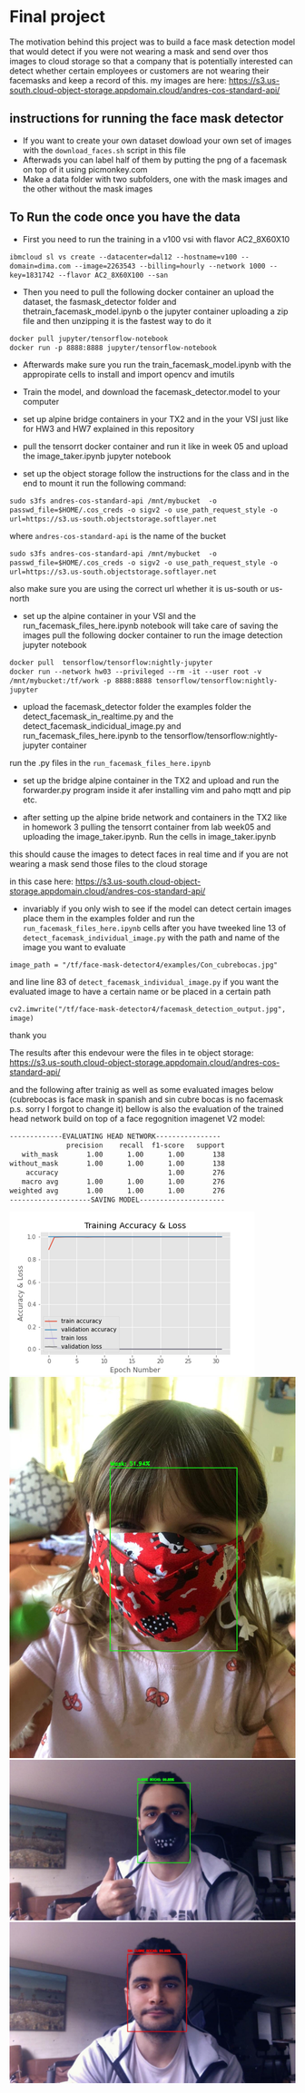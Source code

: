 # Final project
The motivation behind this project was to build a face mask detection model that would detect if you were not wearing a mask and send over thos images to cloud storage so that a company that is potentially interested can detect whether certain employees or customers are not wearing their facemasks and keep a record of this. my images are here: https://s3.us-south.cloud-object-storage.appdomain.cloud/andres-cos-standard-api/
## instructions for running the face mask detector
- If you want to create your own dataset dowload your own set of images with the `download_faces.sh` script in this file
- Afterwads you can label half of them by putting the png of a facemask on top of it using picmonkey.com
- Make a data folder with two subfolders, one with the mask images and the other without the mask images

## To Run the code once you have the data
- First you need to run the training in a v100 vsi with flavor AC2_8X60X10

```
ibmcloud sl vs create --datacenter=dal12 --hostname=v100 --domain=dima.com --image=2263543 --billing=hourly --network 1000 --key=1831742 --flavor AC2_8X60X100 --san
```
- Then you need to pull the following docker container an upload the dataset, the fasmask_detector folder and thetrain_facemask_model.ipynb o the jupyter container uploading a zip file and then unzipping it is the fastest way to do it

```
docker pull jupyter/tensorflow-notebook
docker run -p 8888:8888 jupyter/tensorflow-notebook
```
- Afterwards make sure you run the train_facemask_model.ipynb with the appropirate cells to install and import opencv and imutils

- Train the model, and download the facemask_detector.model to your computer

- set up alpine bridge containers in your TX2 and in the your VSI just like for HW3 and HW7 explained in this repository

- pull the tensorrt docker container and run it like in week 05 and upload the image_taker.ipynb jupyter notebook

- set up the object storage 
follow the instructions for the class and in the end to mount it run the following command: 
```
sudo s3fs andres-cos-standard-api /mnt/mybucket  -o passwd_file=$HOME/.cos_creds -o sigv2 -o use_path_request_style -o url=https://s3.us-south.objectstorage.softlayer.net

```
where `andres-cos-standard-api` is the name of the bucket
```
sudo s3fs andres-cos-standard-api /mnt/mybucket  -o passwd_file=$HOME/.cos_creds -o sigv2 -o use_path_request_style -o url=https://s3.us-south.objectstorage.softlayer.net
```
also make sure you are using the correct url whether it is us-south or us-north

- set up the alpine container in your VSI and the run_facemask_files_here.ipynb notebook will take care of saving the images
pull the following docker container to run the image detection jupyter notebook 
```
docker pull  tensorflow/tensorflow:nightly-jupyter
docker run --network hw03 --privileged --rm -it --user root -v /mnt/mybucket:/tf/work -p 8888:8888 tensorflow/tensorflow:nightly-jupyter
```
- upload the facemask_detector folder the examples folder the detect_facemask_in_realtime.py and the detect_facemask_indicidual_image.py and run_facemask_files_here.ipynb to the tensorflow/tensorflow:nightly-jupyter container

run the .py files in the `run_facemask_files_here.ipynb`

- set up the bridge alpine container in the TX2 and upload and run the forwarder.py program inside it afer installing vim and paho mqtt and pip etc.

- after setting up the alpine bride network and containers in the TX2 like in homework 3 pulling the  tensorrt container from lab week05 and uploading the image_taker.ipynb. Run the cells in image_taker.ipynb 

this should cause the images to detect faces in real time and if you are not wearing a mask send those files to the cloud storage

in this case here:
https://s3.us-south.cloud-object-storage.appdomain.cloud/andres-cos-standard-api/


- invariably if you only wish to see if the model can detect certain images place them in the examples folder and run the  `run_facemask_files_here.ipynb` cells after you have tweeked line 13 of `detect_facemask_individual_image.py` with the path and name of the image you want to evaluate

```
image_path = "/tf/face-mask-detector4/examples/Con_cubrebocas.jpg"
```
and line  line 83 of `detect_facemask_individual_image.py`  if you want the evaluated image to have a certain name or be placed in a certain path

```
cv2.imwrite("/tf/face-mask-detector4/facemask_detection_output.jpg", image)
```

thank you

The results after this endevour were the files in te object storage: https://s3.us-south.cloud-object-storage.appdomain.cloud/andres-cos-standard-api/

and the following after trainig as well as some evaluated images below (cubrebocas is face mask in spanish and sin cubre bocas is no facemask p.s. sorry I forgot to change it) bellow is also the evaluation of the trained head network build on top of a face regognition imagenet V2 model:
```
-------------EVALUATING HEAD NETWORK----------------
              precision    recall  f1-score   support
   with_mask       1.00      1.00      1.00       138
without_mask       1.00      1.00      1.00       138
    accuracy                           1.00       276
   macro avg       1.00      1.00      1.00       276
weighted avg       1.00      1.00      1.00       276
--------------------SAVING MODEL---------------------
```
![Alt text](https://github.com/azamora2/W251/blob/master/FinalProject/plot.png "accuracy and loss graph")
![Alt text](https://github.com/azamora2/W251/blob/master/FinalProject/carmen.jpg "carmen")
![Alt text](https://github.com/azamora2/W251/blob/master/FinalProject/andres_cubrebocas.jpg "Facemask")
![Alt text](https://github.com/azamora2/W251/blob/master/FinalProject/andres_sin_cubrebocas.jpg "No facemask")
